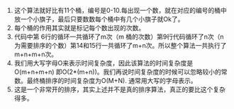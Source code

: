 1. 这个算法就好比有11个桶，编号是0-10.每出现一个数，就在对应的编号的桶中放一个小旗子，最后只要数数每个桶中有几个小旗子就Ok了。
2. 每个桶的作用其实就是标记每个数出现的次数。
3. 代码中第 6行的循环一共循环了m次（m 桶的次数）第9行代码循环了n次（n为需要排序的个数）第14和15行一共循环了m+n次。所以整个算法一共执行了m+n+m+n次。
4. 我们用大写字母O来表示时间复杂度，因此该算法的时间复杂度是O(m+n+m+n) 即O(2*(m+n))。我们再说时间复杂度的时候可以忽略较小的常数。最终桶排序的时间复杂度为O(M+N). 通常用大写的字母表示。
5. 这是一个非常开的排序，其实上述并不是真的排序算法，真正的要比这个复杂得多。
